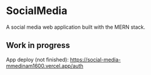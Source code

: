 # SocialMedia
A social media web application built with the MERN stack.

## Work in progress

App deploy (not finished): https://social-media-mmedinam1600.vercel.app/auth
